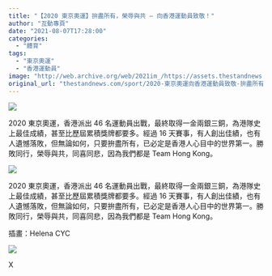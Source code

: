 ```yaml
---
title: "【2020 東京奧運】拚盡所有，榮辱與共 — 向香港運動員致敬！"
author: "互動專頁"
date: "2021-08-07T17:28:00"
categories:
  - "體育"
tags:
  - "東京奧運"
  - "香港運動員"
image: "http://web.archive.org/web/2021im_/https://assets.thestandnews.com/media/photos/olympic_layout8.5-02.png"
original_url: "thestandnews.com/sport/2020-東京奧運向香港運動員致敬-拚盡所有榮辱與共"
---
```

![](http://web.archive.org/web/2021im_/https://assets.thestandnews.com/media/photos/olympic_layout8.5-02.png)

2020 東京奧運，香港派出 46 名運動員出戰，最終取得一金兩銀三銅，為港隊史上最佳成績，甚至比歷屆累積獎牌都要多。經過 16 天賽事，有人創出佳績，也有人遺憾落敗，但無論如何，只要拚盡所有，已必定是香港人心目中的世界第一。勝敗同行，榮辱與共，同喜同悲，因為我們都是 Team Hong Kong。

 

![](http://web.archive.org/web/2021im_/https://interactive.thestandnews.com/2021/08/olympics/olytitle2.png?fcghvjbkn)

2020 東京奧運，香港派出 46 名運動員出戰，最終取得一金兩銀三銅，為港隊史上最佳成績，甚至比歷屆累積獎牌都要多。經過 16 天賽事，有人創出佳績，也有人遺憾落敗，但無論如何，只要拚盡所有，已必定是香港人心目中的世界第一。勝敗同行，榮辱與共，同喜同悲，因為我們都是 Team Hong Kong。

                                             

                                             

                                             

插畫：Helena CYC

![](http://web.archive.org/web/2021im_/https://interactive.thestandnews.com/2021/08/olympics/ig.png)

X